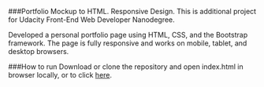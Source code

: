 ###Portfolio Mockup to HTML. Responsive Design.
This is additional project for Udacity Front-End Web Developer Nanodegree.

Developed a personal portfolio page using HTML, CSS, and the Bootstrap framework. The page is fully responsive and works on mobile, tablet, 
and desktop browsers.

###How to run
Download or clone the repository and open index.html in browser locally, or to click [here](http://webbdev.github.io/Project-mockup2/).
